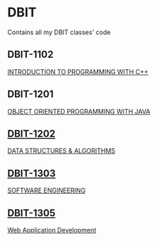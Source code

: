 # DBIT
Contains all my DBIT classes' code

## DBIT-1102
<a href="https://github.com/olivernjeru/dbit/tree/main/DBIT1102">INTRODUCTION TO PROGRAMMING WITH C++</a>

## DBIT-1201
<a href="https://github.com/olivernjeru/dbit/tree/main/DBIT1201">OBJECT ORIENTED PROGRAMMING WITH JAVA

## DBIT-1202
<a href="https://github.com/olivernjeru/dbit/tree/main/DBIT1202">DATA STRUCTURES & ALGORITHMS

## DBIT-1303
<a href="https://github.com/olivernjeru/dbit/tree/main/DBIT1303">SOFTWARE ENGINEERING

## DBIT-1305
<a href="https://github.com/olivernjeru/dbit/tree/main/DBIT1305">Web Application Development
